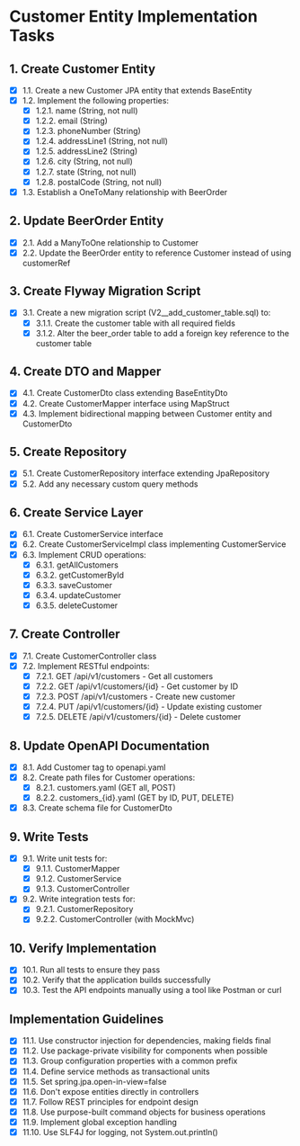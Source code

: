 # Customer Entity Implementation Tasks

## 1. Create Customer Entity
- [x] 1.1. Create a new Customer JPA entity that extends BaseEntity
- [x] 1.2. Implement the following properties:
  - [x] 1.2.1. name (String, not null)
  - [x] 1.2.2. email (String)
  - [x] 1.2.3. phoneNumber (String)
  - [x] 1.2.4. addressLine1 (String, not null)
  - [x] 1.2.5. addressLine2 (String)
  - [x] 1.2.6. city (String, not null)
  - [x] 1.2.7. state (String, not null)
  - [x] 1.2.8. postalCode (String, not null)
- [x] 1.3. Establish a OneToMany relationship with BeerOrder

## 2. Update BeerOrder Entity
- [x] 2.1. Add a ManyToOne relationship to Customer
- [x] 2.2. Update the BeerOrder entity to reference Customer instead of using customerRef

## 3. Create Flyway Migration Script
- [x] 3.1. Create a new migration script (V2__add_customer_table.sql) to:
  - [x] 3.1.1. Create the customer table with all required fields
  - [x] 3.1.2. Alter the beer_order table to add a foreign key reference to the customer table

## 4. Create DTO and Mapper
- [x] 4.1. Create CustomerDto class extending BaseEntityDto
- [x] 4.2. Create CustomerMapper interface using MapStruct
- [x] 4.3. Implement bidirectional mapping between Customer entity and CustomerDto

## 5. Create Repository
- [x] 5.1. Create CustomerRepository interface extending JpaRepository
- [x] 5.2. Add any necessary custom query methods

## 6. Create Service Layer
- [x] 6.1. Create CustomerService interface
- [x] 6.2. Create CustomerServiceImpl class implementing CustomerService
- [x] 6.3. Implement CRUD operations:
  - [x] 6.3.1. getAllCustomers
  - [x] 6.3.2. getCustomerById
  - [x] 6.3.3. saveCustomer
  - [x] 6.3.4. updateCustomer
  - [x] 6.3.5. deleteCustomer

## 7. Create Controller
- [x] 7.1. Create CustomerController class
- [x] 7.2. Implement RESTful endpoints:
  - [x] 7.2.1. GET /api/v1/customers - Get all customers
  - [x] 7.2.2. GET /api/v1/customers/{id} - Get customer by ID
  - [x] 7.2.3. POST /api/v1/customers - Create new customer
  - [x] 7.2.4. PUT /api/v1/customers/{id} - Update existing customer
  - [x] 7.2.5. DELETE /api/v1/customers/{id} - Delete customer

## 8. Update OpenAPI Documentation
- [x] 8.1. Add Customer tag to openapi.yaml
- [x] 8.2. Create path files for Customer operations:
  - [x] 8.2.1. customers.yaml (GET all, POST)
  - [x] 8.2.2. customers_{id}.yaml (GET by ID, PUT, DELETE)
- [x] 8.3. Create schema file for CustomerDto

## 9. Write Tests
- [x] 9.1. Write unit tests for:
  - [x] 9.1.1. CustomerMapper
  - [x] 9.1.2. CustomerService
  - [x] 9.1.3. CustomerController
- [x] 9.2. Write integration tests for:
  - [x] 9.2.1. CustomerRepository
  - [x] 9.2.2. CustomerController (with MockMvc)

## 10. Verify Implementation
- [x] 10.1. Run all tests to ensure they pass
- [x] 10.2. Verify that the application builds successfully
- [x] 10.3. Test the API endpoints manually using a tool like Postman or curl

## Implementation Guidelines
- [x] 11.1. Use constructor injection for dependencies, making fields final
- [x] 11.2. Use package-private visibility for components when possible
- [x] 11.3. Group configuration properties with a common prefix
- [x] 11.4. Define service methods as transactional units
- [x] 11.5. Set spring.jpa.open-in-view=false
- [x] 11.6. Don't expose entities directly in controllers
- [x] 11.7. Follow REST principles for endpoint design
- [x] 11.8. Use purpose-built command objects for business operations
- [x] 11.9. Implement global exception handling
- [x] 11.10. Use SLF4J for logging, not System.out.println()
